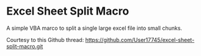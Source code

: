 # Excel Sheet Split Macro
A simple VBA marco to split a single large excel file into small chunks.

Courtesy to this Github thread:
https://github.com/User17745/excel-sheet-split-macro.git